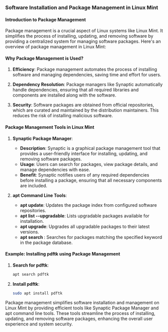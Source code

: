 ### Software Installation and Package Management in Linux Mint

#### Introduction to Package Management

Package management is a crucial aspect of Linux systems like Linux Mint. It simplifies the process of installing, updating, and removing software by providing a centralized system for managing software packages. Here's an overview of package management in Linux Mint:

#### Why Package Management is Used?

1. **Efficiency**: Package management automates the process of installing software and managing dependencies, saving time and effort for users.
  
2. **Dependency Resolution**: Package managers like Synaptic automatically handle dependencies, ensuring that all required libraries and components are installed along with the software.

3. **Security**: Software packages are obtained from official repositories, which are curated and maintained by the distribution maintainers. This reduces the risk of installing malicious software.

#### Package Management Tools in Linux Mint

1. **Synaptic Package Manager**:
   - **Description**: Synaptic is a graphical package management tool that provides a user-friendly interface for installing, updating, and removing software packages.
   - **Usage**: Users can search for packages, view package details, and manage dependencies with ease.
   - **Benefit**: Synaptic notifies users of any required dependencies before installing a package, ensuring that all necessary components are included.

2. **apt Command Line Tools**:
   - **apt update**: Updates the package index from configured software repositories.
   - **apt list --upgradable**: Lists upgradable packages available for installation.
   - **apt upgrade**: Upgrades all upgradable packages to their latest versions.
   - **apt search <keyword>**: Searches for packages matching the specified keyword in the package database.

#### Example: Installing pdftk using Package Management

1. **Search for pdftk**:
   ```bash
   apt search pdftk
   ```

2. **Install pdftk**:
   ```bash
   sudo apt install pdftk
   ```

Package management simplifies software installation and management on Linux Mint by providing efficient tools like Synaptic Package Manager and apt command line tools. These tools streamline the process of installing, updating, and removing software packages, enhancing the overall user experience and system security.